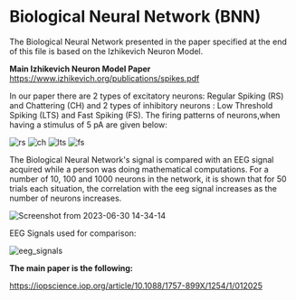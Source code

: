 # Biological Neural Network (BNN)

The Biological Neural Network presented in the paper specified at the end of this file is based on the Izhikevich Neuron Model. 

**Main Izhikevich Neuron Model Paper**
https://www.izhikevich.org/publications/spikes.pdf

In our paper there are 2 types of excitatory neurons: Regular Spiking (RS) and Chattering (CH) and 2 types of inhibitory neurons : Low Threshold Spiking (LTS) and Fast Spiking (FS). The firing patterns of neurons,when having a stimulus of 5 pA are given below:

![rs](https://github.com/cristinaa211/BNN/assets/61435903/61a6cb75-1193-49c5-9ad4-3250bc23e3b2) ![ch](https://github.com/cristinaa211/BNN/assets/61435903/dc02d3f4-983c-45ab-878b-8f9df2e5bc19)
![lts](https://github.com/cristinaa211/BNN/assets/61435903/1317ecdf-2a69-4444-bcc6-d745e2248ae7) ![fs](https://github.com/cristinaa211/BNN/assets/61435903/cad77128-ff94-4f2a-a748-7d965dac11e4)


The Biological Neural Network's signal is compared with an EEG signal acquired while a person was doing mathematical computations. 
For a number of 10, 100 and 1000 neurons in the network, it is shown that for 50 trials each situation, the correlation with the eeg signal increases as the number of neurons increases. 

![Screenshot from 2023-06-30 14-34-14](https://github.com/cristinaa211/BNN/assets/61435903/d4be9f0e-b9d0-4b87-8017-65240c8e056e)


EEG Signals used for comparison:

![eeg_signals](https://github.com/cristinaa211/BNN/assets/61435903/f34a45b4-bcf5-4945-8550-4802c1c8c01b)

**The main paper is the following:**

https://iopscience.iop.org/article/10.1088/1757-899X/1254/1/012025

